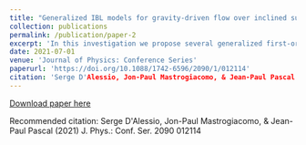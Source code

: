 ```yaml
---
title: "Generalized IBL models for gravity-driven flow over inclined surfaces"
collection: publications
permalink: /publication/paper-2
excerpt: 'In this investigation we propose several generalized first-order integral-boundary-layer (IBL) models to simulate the two-dimensional gravity-driven flow of a thin fluid layer down an incline. Various cases are considered and include: isothermal and non-isothermal flows, flat and wavy bottoms, porous and non-porous surfaces, constant and variable fluid properties, and Newtonian and non-Newtonian fluids. A numerical solution procedure is also proposed to solve the various model equations. Presented here are some results from our numerical experiments. To validate the generalized IBL models comparisons were made with existing results and the agreement was found to be reasonable.'
date: 2021-07-01
venue: 'Journal of Physics: Conference Series'
paperurl: 'https://doi.org/10.1088/1742-6596/2090/1/012114'
citation: 'Serge D'Alessio, Jon-Paul Mastrogiacomo, & Jean-Paul Pascal (2021) J. Phys.: Conf. Ser. 2090 012114'
---
```


[Download paper here](https://doi.org/10.1088/1742-6596/2090/1/012114)

Recommended citation: Serge D'Alessio, Jon-Paul Mastrogiacomo, & Jean-Paul Pascal (2021) J. Phys.: Conf. Ser. 2090 012114</i>

